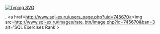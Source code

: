 <a href="https://git.io/typing-svg"><img src="https://readme-typing-svg.demolab.com?font=Fira+Code&weight=600&duration=3000&pause=1000&multiline=true&width=435&height=60&lines=Hi+everyone!+;Im+Sergey%2C+and+i+am+(not)+an+analyst" alt="Typing SVG" /></a>

.
<a href=http://www.sql-ex.ru/users_page.php?uid=745670><img src=http://www.sql-ex.ru/images/rate_btn/image.php?id=745670&ban=3 alt='SQL Exercises Rank'></a>
